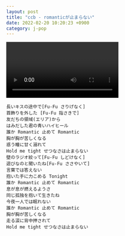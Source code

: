 ```yaml
---
layout: post
title: "ccb - romanticが止まらない"
date: 2022-02-20 10:20:23 +0900
category: j-pop
---
```


<div class="video-container">
    <video id="player" class="video-js vjs-default-skin vjs-big-play-centered" data-json="/public/json/j-pop/ccb - romanticが止まらない.json"></video>
</div>

```
長いキスの途中で[Fu-Fu さりげなく]
首飾りを外した [Fu-Fu 指さきで]
友だちの領域(エリア)から
はみだした君の青いハイヒール
誰か Romantic 止めて Romantic
胸が胸が苦しくなる
惑う瞳に甘く溺れて
Hold me tight せつなさは止まらない
壁のラジオ絞って[Fu-Fu しどけなく]
遊びなのと聞いたね[Fu-Fu ささやいて]
言葉では答えない
抱いた手に力こめる Tonight
誰か Romantic 止めて Romantic
息が息が燃えるようさ
同じ孤独を抱いて生きたね
今夜一人では眠れない
誰か Romantic 止めて Romantic
胸が胸が苦しくなる
走る涙に背中押されて
Hold me tight せつなさは止まらない
```